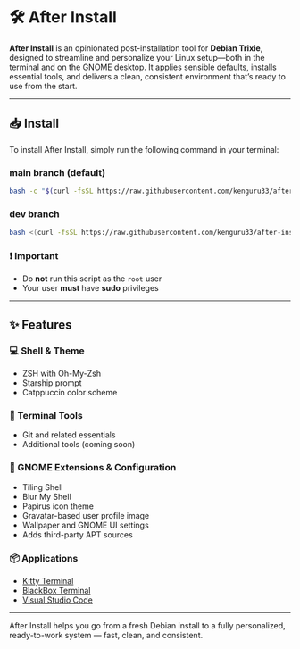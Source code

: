 # 🛠️ After Install

**After Install** is an opinionated post-installation tool for **Debian Trixie**, designed to streamline and personalize your Linux setup—both in the terminal and on the GNOME desktop. It applies sensible defaults, installs essential tools, and delivers a clean, consistent environment that’s ready to use from the start.

---

## 📥 Install

To install After Install, simply run the following command in your terminal:

### main branch (default)

```bash
bash -c "$(curl -fsSL https://raw.githubusercontent.com/kenguru33/after-install/main/bootstrap.sh)"
```

### dev branch

```bash
bash <(curl -fsSL https://raw.githubusercontent.com/kenguru33/after-install/main/bootstrap.sh) branch=dev

```

### ❗ Important

- Do **not** run this script as the `root` user
- Your user **must** have **sudo** privileges

---

## ✨ Features

### 💻 Shell & Theme

- ZSH with Oh-My-Zsh
- Starship prompt
- Catppuccin color scheme

### 🧰 Terminal Tools

- Git and related essentials
- Additional tools (coming soon)

### 🧩 GNOME Extensions & Configuration

- Tiling Shell
- Blur My Shell
- Papirus icon theme
- Gravatar-based user profile image
- Wallpaper and GNOME UI settings
- Adds third-party APT sources

### 📦 Applications

- [Kitty Terminal](https://sw.kovidgoyal.net/kitty/)
- [BlackBox Terminal](https://apps.gnome.org/BlackBox/)
- [Visual Studio Code](https://code.visualstudio.com/)

---

After Install helps you go from a fresh Debian install to a fully personalized, ready-to-work system — fast, clean, and consistent.
